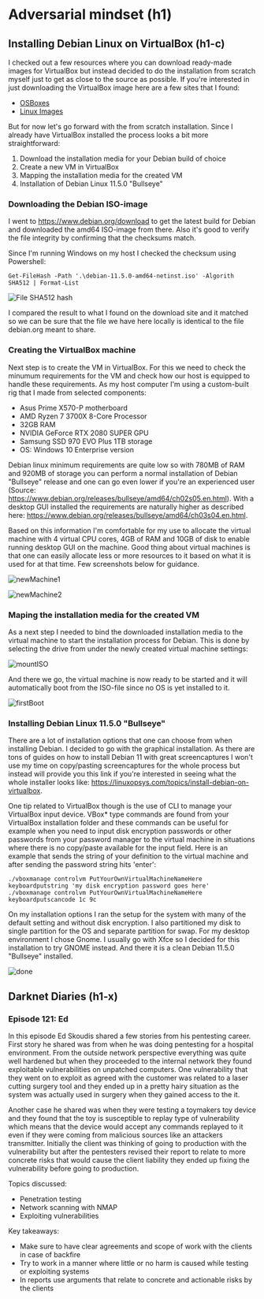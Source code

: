 # Adversarial mindset (h1)

## Installing Debian Linux on VirtualBox (h1-c)

I checked out a few resources where you can download ready-made images for VirtualBox but instead decided to do the installation from scratch myself just to get as close to the source as possible. If you're interested in just downloading the VirtualBox image here are a few sites that I found:

+ [OSBoxes](https://www.osboxes.org/debian/)
+ [Linux Images](https://www.linuxvmimages.com/)

But for now let's go forward with the from scratch installation. Since I already have VirtualBox installed the process looks a bit more straightforward:

1. Download the installation media for your Debian build of choice
2. Create a new VM in VirtualBox
3. Mapping the installation media for the created VM
4. Installation of Debian Linux 11.5.0 "Bullseye"

### Downloading the Debian ISO-image

I went to https://www.debian.org/download to get the latest build for Debian and downloaded the amd64 ISO-image from there. Also it's good to verify the file integrity by confirming that the checksums match.

Since I'm running Windows on my host I checked the checksum using Powershell:

```
Get-FileHash -Path '.\debian-11.5.0-amd64-netinst.iso' -Algorith SHA512 | Format-List
```

![File SHA512 hash](./debianhash.png)

I compared the result to what I found on the download site and it matched so we can be sure that the file we have here locally is identical to the file debian.org meant to share.

### Creating the VirtualBox machine

Next step is to create the VM in VirtualBox. For this we need to check the minumum requirements for the VM and check how our host is equipped to handle these requirements. As my host computer I'm using a custom-built rig that I made from selected components:

+ Asus Prime X570-P motherboard
+ AMD Ryzen 7 3700X 8-Core Processor
+ 32GB RAM
+ NVIDIA GeForce RTX 2080 SUPER GPU
+ Samsung SSD 970 EVO Plus 1TB storage
+ OS: Windows 10 Enterprise version

Debian linux minimum requirements are quite low so with 780MB of RAM and 920MB of storage you can perform a normal installation of Debian "Bullseye" release and one can go even lower if you're an experienced user (Source: https://www.debian.org/releases/bullseye/amd64/ch02s05.en.html). With a desktop GUI installed the requirements are naturally higher as described here: https://www.debian.org/releases/bullseye/amd64/ch03s04.en.html.

Based on this information I'm comfortable for my use to allocate the virtual machine with 4 virtual CPU cores, 4GB of RAM and 10GB of disk to enable running desktop GUI on the machine. Good thing about virtual machines is that one can easily allocate less or more resources to it based on what it is used for at that time. Few screenshots below for guidance.

![newMachine1](./virtualboxNewMachine.png)

![newMachine2](./virtualboxNewMachine2.png)

###  Maping the installation media for the created VM

As a next step I needed to bind the downloaded installation media to the virtual machine to start the installation process for Debian. This is done by selecting the drive from under the newly created virtual machine settings:

![mountISO](./mountISO.png)

And there we go, the virtual machine is now ready to be started and it will automatically boot from the ISO-file since no OS is yet installed to it.

![firstBoot](./firstBoot.png)

###  Installing Debian Linux 11.5.0 "Bullseye"

There are a lot of installation options that one can choose from when installing Debian. I decided to go with the graphical installation. As there are tons of guides on how to install Debian 11 with great screencaptures I won't use my time on copy/pasting screencaptures for the whole process but instead will provide you this link if you're interested in seeing what the whole installer looks like: https://linuxopsys.com/topics/install-debian-on-virtualbox.

One tip related to VirtualBox though is the use of CLI to manage your VirtualBox input device. VBox* type commands are found from your VirtualBox installation folder and these commands can be useful for example when you need to input disk encryption passwords or other passwords from your password manager to the virtual machine in situations where there is no copy/paste available for the input field. Here is an example that sends the string of your definition to the virtual machine and after sending the password string hits 'enter':

```
./vboxmanage controlvm PutYourOwnVirtualMachineNameHere keyboardputstring 'my disk encryption password goes here'
./vboxmanage controlvm PutYourOwnVirtualMachineNameHere keyboardputscancode 1c 9c
```

On my installation options I ran the setup for the system with many of the default setting and without disk encryption. I also partitioned my disk to single partition for the OS and separate partition for swap. For my desktop environment I chose Gnome. I usually go with Xfce so I decided for this installation to try GNOME instead. And there it is a clean Debian 11.5.0 "Bullseye" installed.

![done](./debianGnome.png)

## Darknet Diaries (h1-x)

### Episode 121: Ed

In this episode Ed Skoudis shared a few stories from his pentesting career. First story he shared was from when he was doing pentesting for a hospital environment. From the outside network perspective everything was quite well hardened but when they proceeded to the internal network they found exploitable vulnerabilities on unpatched computers. One vulnerability that they went on to exploit as agreed with the customer was related to a laser cutting surgery tool and they ended up in a pretty hairy situation as the system was actually used in surgery when they gained access to the it.

Another case he shared was when they were testing a toymakers toy device and they found that the toy is susceptible to replay type of vulnerability which means that the device would accept any commands replayed to it even if they were coming from malicious sources like an attackers transmitter. Initially the client was thinking of going to production with the vulnerability but after the pentesters revised their report to relate to more concrete risks that would cause the client liability they ended up fixing the vulnerability before going to production.

Topics discussed:
+ Penetration testing
+ Network scanning with NMAP
+ Exploiting vulnerabilities

Key takeaways:
+ Make sure to have clear agreements and scope of work with the clients in case of backfire
+ Try to work in a manner where little or no harm is caused while testing or exploiting systems
+ In reports use arguments that relate to concrete and actionable risks by the clients